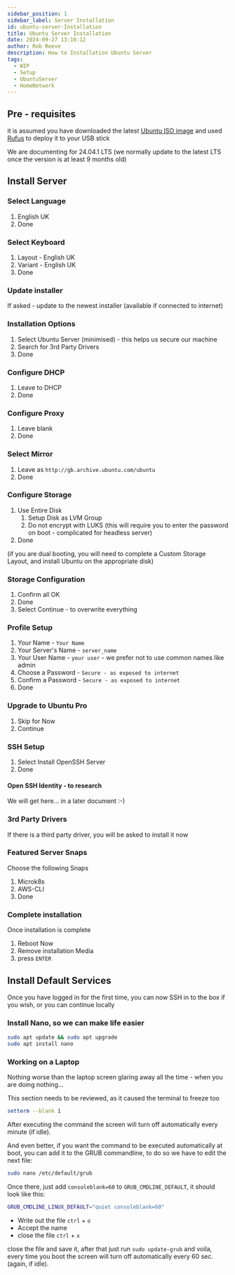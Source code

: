 ```yaml
---  
sidebar_position: 1  
sidebar_label: Server Installation
id: ubuntu-server-Installation
title: Ubuntu Server Installation 
date: 2024-09-27 13:10:12
author: Rob Reeve
description: How to Installation Ubuntu Server
tags: 
  - WIP
  - Setup
  - UbuntuServer
  - HomeNetwork  
---  
```


<!-- SPDX-License-Identifier: CC-BY-SA-4.0 -->

## Pre - requisites

it is assumed you have downloaded the latest [Ubuntu ISO image](https://ubuntu.com/download/server) and used [Rufus](https://rufus.ie/en/) to deploy it to your USB stick  

We are documenting for 24.04.1 LTS (we normally update to the latest LTS once the version is at least 9 months old)

## Install Server

### Select Language  

1. English UK  
1. Done  

### Select Keyboard  

1. Layout - English UK  
2. Variant - English UK  
3. Done  

### Update installer

If asked - update to the newest installer (available if connected to internet)

### Installation Options

1. Select Ubuntu Server (minimised) - this helps us secure our machine  
2. Search for 3rd Party Drivers  
3. Done  

### Configure DHCP

1. Leave to DHCP  
2. Done

### Configure Proxy

1. Leave blank  
2. Done

### Select Mirror

1. Leave as ```http://gb.archive.ubuntu.com/ubuntu```  
2. Done

### Configure Storage

1. Use Entire Disk
   1. Setup Disk as LVM Group
   2. Do not encrypt with LUKS (this will require you to enter the password on boot - complicated for headless server)  
2. Done

(if you are dual booting, you will need to complete a Custom Storage Layout, and install Ubuntu on the appropriate disk)

### Storage Configuration

1. Confirm all OK  
1. Done
1. Select Continue - to overwrite everything

### Profile Setup

1. Your Name - ```Your Name```  
1. Your Server's Name - ```server_name```  
1. Your User Name - ```your user``` - we prefer not to use common names like admin  
1. Choose a Password - ```Secure - as exposed to internet```  
1. Confirm a Password - ```Secure - as exposed to internet```  
1. Done

### Upgrade to Ubuntu Pro

1. Skip for Now
2. Continue

### SSH Setup

1. Select Install OpenSSH Server  
1. Done

#### Open SSH Identity - to research  

We will get here... in a later document :-)  

### 3rd Party Drivers

If there is a third party driver, you will be asked to install it now

### Featured Server Snaps

Choose the following Snaps

1. Microk8s  
1. AWS-CLI
1. Done

### Complete installation

Once installation is complete

1. Reboot Now
2. Remove installation Media
3. press ```ENTER```

## Install Default Services

Once you have logged in for the first time, you can now SSH in to the box if you wish, or you can continue locally

### Install Nano, so we can make life easier

```bash
sudo apt update && sudo apt upgrade
sudo apt install nano
```

### Working on a Laptop

Nothing worse than the laptop screen glaring away all the time - when you are doing nothing...  

This section needs to be reviewed, as it caused the terminal to freeze too

```bash
setterm --blank 1
```

After executing the command the screen will turn off automatically every minute (if idle).

And even better, if you want the command to be executed automatically at boot, you can add it to the GRUB commandline, to do so we have to edit the next file:

```bash
sudo nano /etc/default/grub
```

Once there, just add ```consoleblank=60``` to ```GRUB_CMDLINE_DEFAULT```, it should look like this:

```bash
GRUB_CMDLINE_LINUX_DEFAULT="quiet consoleblank=60"
```

- Write out the file ```ctrl``` + ```o```
- Accept the name
- close the file ```ctrl``` + ```x```

close the file and save it, after that just run ```sudo update-grub``` and voila, every time you boot the screen will turn off automatically every 60 sec. (again, if idle).
